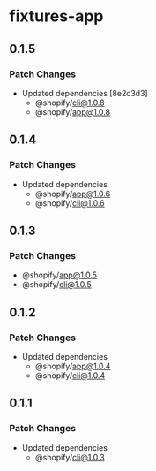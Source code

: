 # fixtures-app

## 0.1.5

### Patch Changes

- Updated dependencies [8e2c3d3]
  - @shopify/cli@1.0.8
  - @shopify/app@1.0.8

## 0.1.4

### Patch Changes

- Updated dependencies
  - @shopify/app@1.0.6
  - @shopify/cli@1.0.6

## 0.1.3

### Patch Changes

- @shopify/app@1.0.5
- @shopify/cli@1.0.5

## 0.1.2

### Patch Changes

- Updated dependencies
  - @shopify/app@1.0.4
  - @shopify/cli@1.0.4

## 0.1.1

### Patch Changes

- Updated dependencies
  - @shopify/cli@1.0.3

